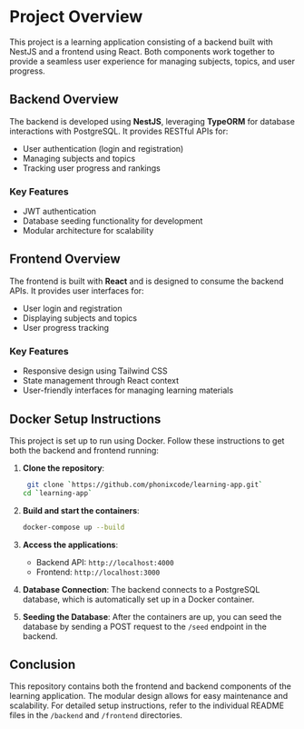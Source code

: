 # Project Overview

This project is a learning application consisting of a backend built with NestJS and a frontend using React. Both components work together to provide a seamless user experience for managing subjects, topics, and user progress.

## Backend Overview

The backend is developed using **NestJS**, leveraging **TypeORM** for database interactions with PostgreSQL. It provides RESTful APIs for:

- User authentication (login and registration)
- Managing subjects and topics
- Tracking user progress and rankings

### Key Features
- JWT authentication
- Database seeding functionality for development
- Modular architecture for scalability

## Frontend Overview

The frontend is built with **React** and is designed to consume the backend APIs. It provides user interfaces for:

- User login and registration
- Displaying subjects and topics
- User progress tracking

### Key Features
- Responsive design using Tailwind CSS
- State management through React context
- User-friendly interfaces for managing learning materials

## Docker Setup Instructions

This project is set up to run using Docker. Follow these instructions to get both the backend and frontend running:

1. **Clone the repository**:
   ```bash
    git clone `https://github.com/phonixcode/learning-app.git`
   cd `learning-app`
   ```

2. **Build and start the containers**:
   ```bash
   docker-compose up --build
   ```

3. **Access the applications**:
   - Backend API: `http://localhost:4000`
   - Frontend: `http://localhost:3000`

4. **Database Connection**:
   The backend connects to a PostgreSQL database, which is automatically set up in a Docker container.

5. **Seeding the Database**:
   After the containers are up, you can seed the database by sending a POST request to the `/seed` endpoint in the backend.

## Conclusion

This repository contains both the frontend and backend components of the learning application. The modular design allows for easy maintenance and scalability. For detailed setup instructions, refer to the individual README files in the `/backend` and `/frontend` directories.
